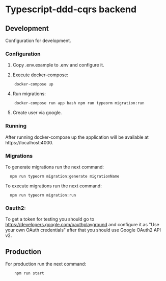 # Typescript-ddd-cqrs backend

## Development

Configuration for development.

### Configuration

1. Copy .env.example to .env and configure it.

2. Execute docker-compose: 
```shell script
    docker-compose up
```
4. Run migrations:
```shell script
    docker-compose run app bash npm run typeorm migration:run
```
5. Create user via google.

### Running

After running docker-compose up the application will be available at https://localhost:4000.

### Migrations

To generate migrations run the next command:
```shell script
  npm run typeorm migration:generate migrationName
```

To execute migrations run the next command:
```shell script
  npm run typeorm migration:run
```

### Oauth2:

To get a token for testing you should go to https://developers.google.com/oauthplayground and configure it as "Use your own OAuth credentials" after that you should use Google OAuth2 API v2.

## Production

For production run the next command:
```shell script
    npm run start
```
